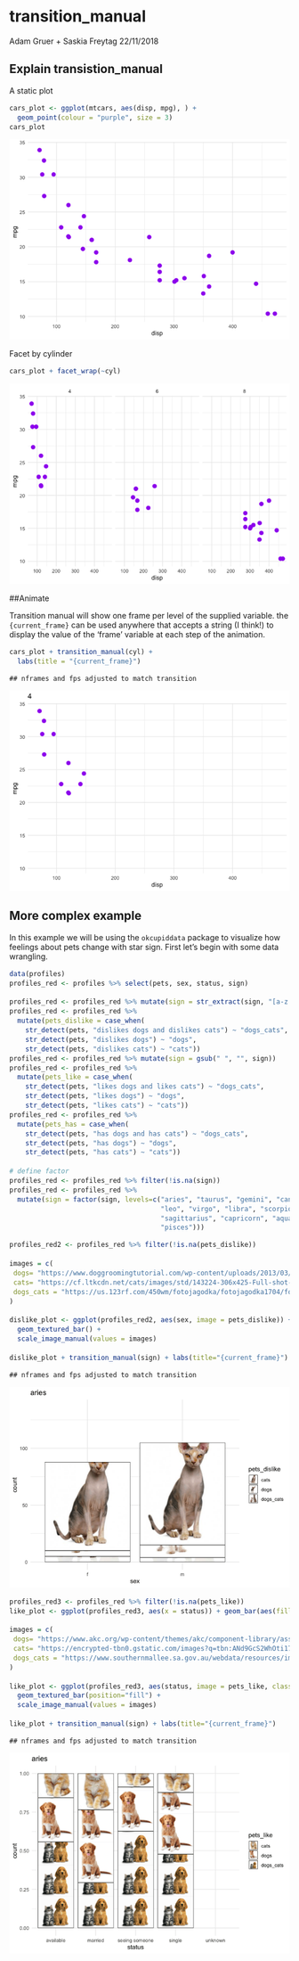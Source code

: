 transition\_manual
================
Adam Gruer + Saskia Freytag
22/11/2018

## Explain transistion\_manual

A static plot

``` r
cars_plot <- ggplot(mtcars, aes(disp, mpg), ) + 
  geom_point(colour = "purple", size = 3) 
cars_plot
```

![](transition_manual_files/figure-gfm/static%20plot-1.png)<!-- -->

Facet by cylinder

``` r
cars_plot + facet_wrap(~cyl)
```

![](transition_manual_files/figure-gfm/a%20facet-1.png)<!-- -->

\#\#Animate

Transition manual will show one frame per level of the supplied
variable. the `{current_frame}` can be used anywhere that accepts a
string (I think\!) to display the value of the ‘frame’ variable at each
step of the animation.

``` r
cars_plot + transition_manual(cyl) +
  labs(title = "{current_frame}")
```

    ## nframes and fps adjusted to match transition

![](transition_manual_files/figure-gfm/animate-1.gif)<!-- -->

## More complex example

In this example we will be using the `okcupiddata` package to visualize
how feelings about pets change with star sign. First let’s begin with
some data wrangling.

``` r
data(profiles)
profiles_red <- profiles %>% select(pets, sex, status, sign)

profiles_red <- profiles_red %>% mutate(sign = str_extract(sign, "[a-z']+[[:space:]]"))
profiles_red <- profiles_red %>% 
  mutate(pets_dislike = case_when(
    str_detect(pets, "dislikes dogs and dislikes cats") ~ "dogs_cats",
    str_detect(pets, "dislikes dogs") ~ "dogs", 
    str_detect(pets, "dislikes cats") ~ "cats"))
profiles_red <- profiles_red %>% mutate(sign = gsub(" ", "", sign))
profiles_red <- profiles_red %>% 
  mutate(pets_like = case_when(
    str_detect(pets, "likes dogs and likes cats") ~ "dogs_cats",
    str_detect(pets, "likes dogs") ~ "dogs", 
    str_detect(pets, "likes cats") ~ "cats"))
profiles_red <- profiles_red %>% 
  mutate(pets_has = case_when(
    str_detect(pets, "has dogs and has cats") ~ "dogs_cats",
    str_detect(pets, "has dogs") ~ "dogs", 
    str_detect(pets, "has cats") ~ "cats"))

# define factor
profiles_red <- profiles_red %>% filter(!is.na(sign))
profiles_red <- profiles_red %>% 
  mutate(sign = factor(sign, levels=c("aries", "taurus", "gemini", "cancer",
                                      "leo", "virgo", "libra", "scorpio",
                                      "sagittarius", "capricorn", "aquarius",
                                      "pisces"))) 
```

``` r
profiles_red2 <- profiles_red %>% filter(!is.na(pets_dislike))

images = c(
 dogs= "https://www.doggroomingtutorial.com/wp-content/uploads/2013/03/hairless-dogs.jpg",
 cats= "https://cf.ltkcdn.net/cats/images/std/143224-306x425-Full-shot-of-Sphynx-cat.jpg",
 dogs_cats = "https://us.123rf.com/450wm/fotojagodka/fotojagodka1704/fotojagodka170400004/76409120-canadian-sphynx-cat-and-thai-ridgeback-dog-in-front-of-white-background.jpg?ver=6"
)

dislike_plot <- ggplot(profiles_red2, aes(sex, image = pets_dislike)) +
  geom_textured_bar() +
  scale_image_manual(values = images)

dislike_plot + transition_manual(sign) + labs(title="{current_frame}")
```

    ## nframes and fps adjusted to match transition

![](transition_manual_files/figure-gfm/unnamed-chunk-2-1.gif)<!-- -->

``` r
profiles_red3 <- profiles_red %>% filter(!is.na(pets_like))
like_plot <- ggplot(profiles_red3, aes(x = status)) + geom_bar(aes(fill=pets_like), position="fill") 

images = c(
 dogs= "https://www.akc.org/wp-content/themes/akc/component-library/assets//img/welcome.jpg",
 cats= "https://encrypted-tbn0.gstatic.com/images?q=tbn:ANd9GcS2WhOti17crdhQ5YaH0tWnaPwy-EL7rVEWpyH_VABFAmjfA8mZKA",
 dogs_cats = "https://www.southernmallee.sa.gov.au/webdata/resources/images/Cat_and_Dog.jpg"
)

like_plot <- ggplot(profiles_red3, aes(status, image = pets_like, class=pets_like)) +
  geom_textured_bar(position="fill") +
  scale_image_manual(values = images)

like_plot + transition_manual(sign) + labs(title="{current_frame}")
```

    ## nframes and fps adjusted to match transition

![](transition_manual_files/figure-gfm/unnamed-chunk-3-1.gif)<!-- -->
